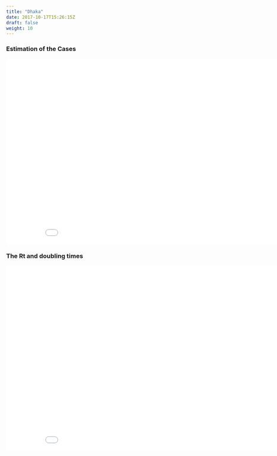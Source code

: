 ```yaml
---
title: "Dhaka"
date: 2017-10-17T15:26:15Z
draft: false
weight: 10
---
```

### Estimation of the Cases
<iframe width="900" height="500" frameborder="0" scrolling="no" src="//plotly.com/~mjonyh-phy/122.embed"></iframe>

### The Rt and doubling times
<iframe width="900" height="500" frameborder="0" scrolling="no" src="//plotly.com/~mjonyh-phy/124.embed"></iframe>
